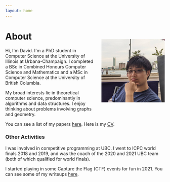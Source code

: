 ```yaml
---
layout: home
---
```



<img src="/assets/images/david/david1.jpg" width="200" align="right" style="padding-top: 50px; padding-left: 20px; padding-bottom: 20px;">

# About 

Hi, I'm David. 
I'm a PhD student in Computer Science at the University of Illinois at Urbana-Champaign.
I completed a BSc in Combined Honours Computer Science and Mathematics and a
MSc in Computer Science at the University of British Columbia. 

My broad interests lie in theoretical computer science, predominantly in algorithms and data structures. I enjoy thinking about problems involving graphs and geometry.  

You can see a list of my papers [here](/publications.html). Here is my [CV](/assets/DaWeiZheng_resume.pdf).

### Other Activities
I was involved in competitive programming at UBC. I went to ICPC world finals 2018 and 2019, and was the coach of the 2020 and 2021 UBC team (both of which qualified for world finals).

I started playing in some Capture the Flag (CTF) events for fun in 2021. You can see some of my writeups [here](/blog.html).

